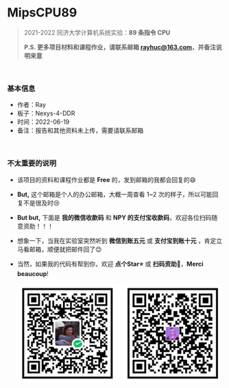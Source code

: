 # MipsCPU89
> 2021-2022 同济大学计算机系统实验：**89 条指令 CPU**
>
> **P.S. 更多项目材料和课程作业，请联系邮箱 rayhuc@163.com，并备注说明来意**

<br/>

### 基本信息

- 作者：Ray
- 板子：Nexys-4-DDR
- 时间：2022-06-19
- 备注：报告和其他资料未上传，需要请联系邮箱

<br/>

### 不太重要的说明

- 该项目的资料和课程作业都是 **Free** 的，发到邮箱的我都会回复的:smile:
- **But,** 这个邮箱是个人的办公邮箱，大概一周查看 1~2 次的样子，所以可能回复不是很及时:cry:
- **But but,** 下面是 **我的微信收款码** 和 **NPY 的支付宝收款码**，欢迎各位扫码随意资助！！！
- 想象一下，当我在实验室突然听到 **微信到账五元** 或 **支付宝到账十元** ，肯定立马看邮箱，顺便就把邮件回了:blush:
- 当然，如果我的代码有帮到你，欢迎 **点个Star:star:** 或 **扫码资助:money_with_wings:**，**Merci beaucoup**!

  ![./donner.jpg](donner.jpg)
